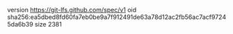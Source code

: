 version https://git-lfs.github.com/spec/v1
oid sha256:ea5dbed8fd60fa7eb0be9a7f912491de63a78d12ac2fb56ac7acf97245da6b39
size 2381
